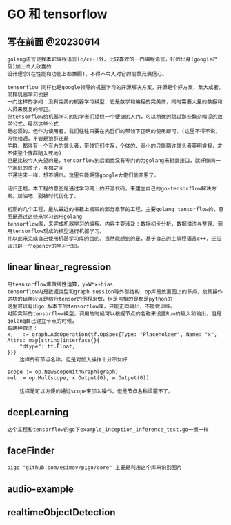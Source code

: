# GO 和 tensorflow

## 写在前面 @20230614

    golang语言是我本职编程语言(c/c++)外，比较喜欢的一门编程语言，好的出身(google产品)加上令人欣喜的
    设计理念(在性能和功能上都兼顾)，不得不令人对它的前景充满信心。

    tensorflow 同样也是google领导的机器学习的开源解决方案。开源是个好方案，集大成者。同样机器学习也是
    一门这样的学问：没有完美的机器学习模型，它是数学和编程的完美体，同时需要大量的数据和人员来反复的修正。
    但tensorflow给机器学习的初学者们提供一个便捷的入门，可以稍微的跳过那些繁杂晦涩的数学公式。虽然这些公式
    是必须的，但作为使用者，我们往往只要在先哲们的带领下正确的使用即可。(这里不得不说，万物相通，不管是狼群还是
    羊群，都得有一个有力的领头者，带领它们生存，个体的、弱小的只能期许领头者英明睿智，才不使整个族群陷入死地)
    但是比较令人失望的是，tensorflow到后面竟没有专门的为golang来封装接口，就好像同一个家庭的孩子，互相之间
    不通往来一样，想不明白。这里只能期望google大佬们能开恩了。

    话归正题，本工程的意图是通过学习网上的开源代码，来建立自己的go-tensorflow解决方案。加油吧，别被时代优化了。

    初期的几个工程，是从最近的书籍上摘取的部分章节的工程，主要golang tensorflow的，意图是通过这些来学习到用golang
    tensorflow库，来完成机器学习的编程。内容主要涉及：数据初步分析，数据清洗与整理、调用tensorflow现成的模型进行机器学习。
    并以此来完成自己使用机器学习库的目的。当然能想到的是，基于自己的主编程语言c++，还应该开辟一个opencv的学习代码。

## linear linear_regression

    用tesnsorflow库做线性运算，y=W*x+bias
    tensorflow内是数据类型和graph session等外部结构，op库是放置图上的节点，及其操作
    这块的延伸应该是结合tensor的例程来做，但是可惜的是都是python的
    这里可以看出go 版本下的tensorflow库，只能正向输出，不能做训练。
    对照实际的tensorflow模型，调用的时候可以根据节点的名称来设置Run的输入和输出，但是golang自己建立节点的时候，
    有两种做法：
    x, _ := graph.AddOperation(tf.OpSpec{Type: "Placeholder", Name: "x", Attrs: map[string]interface{}{
		"dtype": tf.Float,
	}})
        这样的有节点名称，但是对加入操作十分不友好

    scope := op.NewScopeWithGraph(graph)
	mul := op.Mul(scope, x.Output(0), w.Output(0))

        这样是可以方便的通过scope来加入操作，但是节点名称设置不了。

## deepLearning

    这个工程和tensorflow的go下example_inception_inference_test.go一模一样

## faceFinder

    pigo "github.com/esimov/pigo/core" 主要是利用这个库来识别图片

## audio-example

    
## realtimeObjectDetection

    